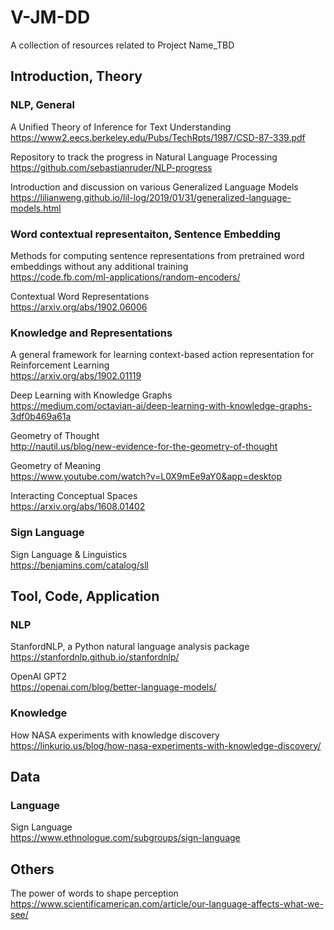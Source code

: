# V-JM-DD

A collection of resources related to Project Name_TBD

## Introduction, Theory  

### NLP, General  
A Unified Theory of Inference for Text Understanding  
https://www2.eecs.berkeley.edu/Pubs/TechRpts/1987/CSD-87-339.pdf

Repository to track the progress in Natural Language Processing  
https://github.com/sebastianruder/NLP-progress

Introduction and discussion on various Generalized Language Models  
https://lilianweng.github.io/lil-log/2019/01/31/generalized-language-models.html
   
   
### Word contextual representaiton, Sentence Embedding
Methods for computing sentence representations from pretrained word embeddings without any additional training  
https://code.fb.com/ml-applications/random-encoders/

Contextual Word Representations  
https://arxiv.org/abs/1902.06006
   
   
### Knowledge and Representations
A general framework for learning context-based action representation for Reinforcement Learning  
https://arxiv.org/abs/1902.01119

Deep Learning with Knowledge Graphs  
https://medium.com/octavian-ai/deep-learning-with-knowledge-graphs-3df0b469a61a

Geometry of Thought  
http://nautil.us/blog/new-evidence-for-the-geometry-of-thought

Geometry of Meaning  
https://www.youtube.com/watch?v=L0X9mEe9aY0&app=desktop
  
Interacting Conceptual Spaces    
https://arxiv.org/abs/1608.01402  
  
### 


### Sign Language
Sign Language & Linguistics  
https://benjamins.com/catalog/sll

## Tool, Code, Application  

### NLP
StanfordNLP, a Python natural language analysis package  
https://stanfordnlp.github.io/stanfordnlp/

OpenAI GPT2  
https://openai.com/blog/better-language-models/

### Knowledge 
How NASA experiments with knowledge discovery  
https://linkurio.us/blog/how-nasa-experiments-with-knowledge-discovery/



## Data
### Language 
Sign Language  
https://www.ethnologue.com/subgroups/sign-language


## Others
The power of words to shape perception  
https://www.scientificamerican.com/article/our-language-affects-what-we-see/
